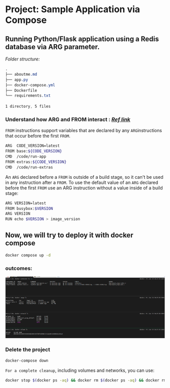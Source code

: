 # Project: Sample Application via Compose
## Running Python/Flask application using a Redis database via ARG parameter.
*Folder structure:*
```css
.
├── aboutme.md
├── app.py
├── docker-compose.yml
├── Dockerfile
└── requirements.txt

1 directory, 5 files
```
### Understand how ARG and FROM interact : [_Ref link_](https://docs.docker.com/reference/dockerfile/?highlight=args)
```FROM``` instructions support variables that are declared by any ```ARG```instructions that occur before the first ```FROM```.

```bash
ARG  CODE_VERSION=latest
FROM base:${CODE_VERSION}
CMD  /code/run-app
FROM extras:${CODE_VERSION}
CMD  /code/run-extras
```
An ```ARG``` declared before a ```FROM``` is outside of a build stage, so it can't be used in any instruction after a ```FROM```. To use the default value of an ```ARG``` declared before the first ```FROM``` use an ARG instruction without a value inside of a build stage:

```bash
ARG VERSION=latest
FROM busybox:$VERSION
ARG VERSION
RUN echo $VERSION > image_version
```
 
 


## Now, we will try to deploy it with docker compose

```bash
docker compose up -d
```                                                                                
### outcomes:
![alt text](image.png)


### Delete the project
```bash
docker-compose down
```
```For a complete cleanup```, including volumes and networks, you can use:
```bash
docker stop $(docker ps -aq) && docker rm $(docker ps -aq) && docker rmi $(docker images -q) && docker volume prune -f && docker network prune -f
```
